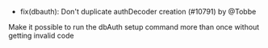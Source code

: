 - fix(dbauth): Don't duplicate authDecoder creation (#10791) by @Tobbe

Make it possible to run the dbAuth setup command more than once without getting invalid code
